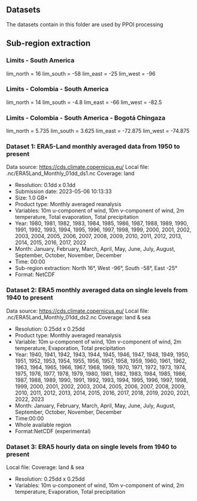 ## Datasets

The datasets contain in this folder are used by PPOI processing


## Sub-region extraction


### Limits - South America

lim_north = 16
lim_south = -58
lim_east = -25
lim_west = -96


### Limits - Colombia - South America

lim_north = 14
lim_south = -4.8
lim_east = -66
lim_west = -82.5


### Limits - Colombia - South America - Bogotá Chingaza

lim_north = 5.735
lim_south = 3.625
lim_east = -72.875
lim_west = -74.875


### Dataset 1: ERA5-Land monthly averaged data from 1950 to present

Data source: https://cds.climate.copernicus.eu/
Local file: .nc/ERA5Land_Monthly_01dd_ds1.nc
Coverage: land

* Resolution: 0.1dd x 0.1dd
* Submission date: 2023-05-06 10:13:33
* Size: 1.0 GB+
* Product type: Monthly averaged reanalysis
* Variables: 10m u-component of wind, 10m v-component of wind, 2m temperature, Total evaporation, Total precipitation
* Year: 1980, 1981, 1982, 1983, 1984, 1985, 1986, 1987, 1988, 1989, 1990, 1991, 1992, 1993, 1994, 1995, 1996, 1997, 1998, 1999, 2000, 2001, 2002, 2003, 2004, 2005, 2006, 2007, 2008, 2009, 2010, 2011, 2012, 2013, 2014, 2015, 2016, 2017, 2022
* Month: January, February, March, April, May, June, July, August, September, October, November, December
* Time: 00:00
* Sub-region extraction: North 16°, West -96°, South -58°, East -25°
* Format: NetCDF


### Dataset 2: ERA5 monthly averaged data on single levels from 1940 to present

Data source: https://cds.climate.copernicus.eu/
Local file: .nc/ERA5Land_Monthly_01dd_ds2.nc
Coverage: land & sea
	
* Resolution: 0.25dd x 0.25dd
* Product type: Monthly averaged reanalysis
* Variable: 10m u-component of wind, 10m v-component of wind, 2m temperature, Evaporation, Total precipitation
* Year: 1940, 1941, 1942, 1943, 1944, 1945, 1946, 1947, 1948, 1949, 1950, 1951, 1952, 1953, 1954, 1955, 1956, 1957, 1958, 1959, 1960, 1961, 1962, 1963, 1964, 1965, 1966, 1967, 1968, 1969, 1970, 1971, 1972, 1973, 1974, 1975, 1976, 1977, 1978, 1979, 1980, 1981, 1982, 1983, 1984, 1985, 1986, 1987, 1988, 1989, 1990, 1991, 1992, 1993, 1994, 1995, 1996, 1997, 1998, 1999, 2000, 2001, 2002, 2003, 2004, 2005, 2006, 2007, 2008, 2009, 2010, 2011, 2012, 2013, 2014, 2015, 2016, 2017, 2018, 2019, 2020, 2021, 2022, 2023
* Month: January, February, March, April, May, June, July, August, September, October, November, December
* Time:00:00
* Whole available region
* Format:NetCDF (experimental)


### Dataset 3: ERA5 hourly data on single levels from 1940 to present

Local file:
Coverage: land & sea

* Resolution: 0.25dd x 0.25dd
* Variables: 10m u-component of wind, 10m v-component of wind, 2m temperature, Evaporation, Total precipitation



